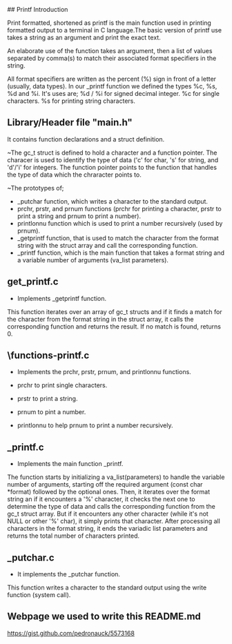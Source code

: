 <snippet>
  <content>
## Printf Introduction

Print formatted, shortened as printf is the main function used in printing
formatted output to a terminal in C language.The basic version of printf use
takes a string as an argument and print the exact text.

An elaborate use of the function takes an argument, then a list of
values separated by comma(s) to match their associated format specifiers in the
string.

All format specifiers are written as the percent (%) sign in front of a letter
(usually, data types). In our _printf function we defined the types %c, %s, %d
and %i. It's uses are;
%d / %i for signed decimal integer.
%c for single characters.
%s for printing string characters.


## Library/Header file "main.h"

It contains function declarations and a struct definition.

~The gc_t struct is defined to hold a character and a function pointer.
The characer is used to identify the type of data ('c' for char, 's' for
string, and 'd'/'i' for integers.
The function pointer points to the function that handles the type of data which
the chraracter points to.

~The prototypes of;
- _putchar function, which writes a character to the standard output.
- prchr, prstr, and prnum functions (prchr for printing a character, prstr to
print a string and prnum to print a number).
- printlonnu function which is used to print a number recursively (used by
prnum).
-  _getprintf function, that is used to match the character from the format
string with the struct array and call the corresponding function.
- _printf function,  which is the main function that takes a format string and
a variable number of arguments (va_list parameters).


## get\_printf.c 

- Implements _getprintf function.

This function iterates over an array of gc_t structs and if it finds a match
for the character from the format string in the struct array, it calls the
corresponding function and returns the result. If no match is found, returns 0.


## \functions-printf.c

- Implements the prchr, prstr, prnum, and printlonnu functions.

- prchr to print single characters.
- prstr to print a string.
- prnum to pint a number.
- printlonnu to help prnum to print a number recursively.

## \_printf.c 

- Implements the main function _printf.

The function starts by initializing a va_list(parameters) to handle the
variable number of arguments, starting off the required argument (const char
*format) followed by the optional ones.
Then, it iterates over the format string an if it encounters a '%' character,
it checks the next one to determine the type of data and calls the
corresponding function from the gc_t struct array. But if it encounters any
other character (while it's not NULL or other '%' char), it simply prints that
character.
After processing all characters in the format string, it ends the variadic list
parameters and returns the total number of characters printed.

## \_putchar.c

- It implements the _putchar function.

This function writes a character to the standard output using the write
function (system call).

## Webpage we used to write this README.md

https://gist.github.com/pedronauck/5573168

</content>
</snippet>
